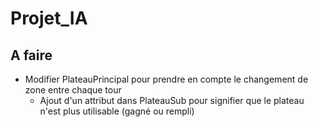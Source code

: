 # Projet_IA

## A faire

- Modifier PlateauPrincipal pour prendre en compte le changement de zone entre chaque tour
   - Ajout d'un attribut dans PlateauSub pour signifier que le plateau n'est plus utilisable (gagné ou rempli) 
